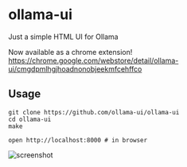 # ollama-ui

Just a simple HTML UI for Ollama

Now available as a chrome extension!
https://chrome.google.com/webstore/detail/ollama-ui/cmgdpmlhgjhoadnonobjeekmfcehffco

## Usage

```
git clone https://github.com/ollama-ui/ollama-ui
cd ollama-ui
make

open http://localhost:8000 # in browser
```

![screenshot](/screenshot.png?raw=true)

